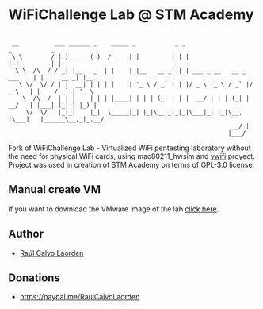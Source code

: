# WiFiChallenge Lab @ STM Academy

```

 __          ___ ______ _    _____ _           _ _                           _           _     
 \ \        / (_)  ____(_)  / ____| |         | | |                         | |         | |    
  \ \  /\  / / _| |__   _  | |    | |__   __ _| | | ___ _ __   __ _  ___    | |     __ _| |__  
   \ \/  \/ / | |  __| | | | |    | '_ \ / _` | | |/ _ \ '_ \ / _` |/ _ \   | |    / _` | '_ \ 
    \  /\  /  | | |    | | | |____| | | | (_| | | |  __/ | | | (_| |  __/   | |___| (_| | |_) |
     \/  \/   |_|_|    |_|  \_____|_| |_|\__,_|_|_|\___|_| |_|\__, |\___|   |______\__,_|_.__/ 
                                                               __/ |                           
                                                              |___/                            

```

Fork of WiFiChallenge Lab - Virtualized WiFi pentesting laboratory without the need for physical WiFi cards, using mac80211_hwsim and [vwifi](https://github.com/Raizo62/vwifi) proyect. Project was used in creation of STM Academy on terms of GPL-3.0 license.

## Manual create VM
If you want to download the VMware image of the lab [click here](https://stmsolutionss-my.sharepoint.com/:u:/g/personal/jakubb_stmcyber_pl/ETIHXwaxLxpBhwea2-QBXbcBiIfUBma9I8cP2NqGrn0-TQ?e=nhlFf4).

## Author

- [Raúl Calvo Laorden](https://github.com/raulcalvolaorden/)

## Donations

- https://paypal.me/RaulCalvoLaorden
